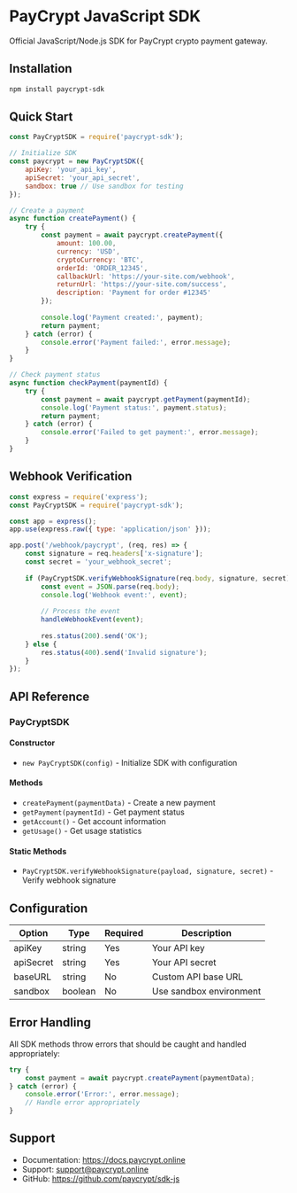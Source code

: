 
# PayCrypt JavaScript SDK

Official JavaScript/Node.js SDK for PayCrypt crypto payment gateway.

## Installation

```bash
npm install paycrypt-sdk
```

## Quick Start

```javascript
const PayCryptSDK = require('paycrypt-sdk');

// Initialize SDK
const paycrypt = new PayCryptSDK({
    apiKey: 'your_api_key',
    apiSecret: 'your_api_secret',
    sandbox: true // Use sandbox for testing
});

// Create a payment
async function createPayment() {
    try {
        const payment = await paycrypt.createPayment({
            amount: 100.00,
            currency: 'USD',
            cryptoCurrency: 'BTC',
            orderId: 'ORDER_12345',
            callbackUrl: 'https://your-site.com/webhook',
            returnUrl: 'https://your-site.com/success',
            description: 'Payment for order #12345'
        });
        
        console.log('Payment created:', payment);
        return payment;
    } catch (error) {
        console.error('Payment failed:', error.message);
    }
}

// Check payment status
async function checkPayment(paymentId) {
    try {
        const payment = await paycrypt.getPayment(paymentId);
        console.log('Payment status:', payment.status);
        return payment;
    } catch (error) {
        console.error('Failed to get payment:', error.message);
    }
}
```

## Webhook Verification

```javascript
const express = require('express');
const PayCryptSDK = require('paycrypt-sdk');

const app = express();
app.use(express.raw({ type: 'application/json' }));

app.post('/webhook/paycrypt', (req, res) => {
    const signature = req.headers['x-signature'];
    const secret = 'your_webhook_secret';
    
    if (PayCryptSDK.verifyWebhookSignature(req.body, signature, secret)) {
        const event = JSON.parse(req.body);
        console.log('Webhook event:', event);
        
        // Process the event
        handleWebhookEvent(event);
        
        res.status(200).send('OK');
    } else {
        res.status(400).send('Invalid signature');
    }
});
```

## API Reference

### PayCryptSDK

#### Constructor
- `new PayCryptSDK(config)` - Initialize SDK with configuration

#### Methods
- `createPayment(paymentData)` - Create a new payment
- `getPayment(paymentId)` - Get payment status
- `getAccount()` - Get account information
- `getUsage()` - Get usage statistics

#### Static Methods
- `PayCryptSDK.verifyWebhookSignature(payload, signature, secret)` - Verify webhook signature

## Configuration

| Option | Type | Required | Description |
|--------|------|----------|-------------|
| apiKey | string | Yes | Your API key |
| apiSecret | string | Yes | Your API secret |
| baseURL | string | No | Custom API base URL |
| sandbox | boolean | No | Use sandbox environment |

## Error Handling

All SDK methods throw errors that should be caught and handled appropriately:

```javascript
try {
    const payment = await paycrypt.createPayment(paymentData);
} catch (error) {
    console.error('Error:', error.message);
    // Handle error appropriately
}
```

## Support

- Documentation: https://docs.paycrypt.online
- Support: support@paycrypt.online
- GitHub: https://github.com/paycrypt/sdk-js

